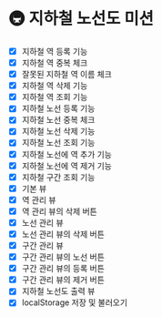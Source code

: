 # 🚇 지하철 노선도 미션
- [x] 지하철 역 등록 기능
- [x] 지하철 역 중복 체크
- [x] 잘못된 지하철 역 이름 체크
- [x] 지하철 역 삭제 기능
- [x] 지하철 역 조회 기능
- [x] 지하철 노선 등록 기능
- [x] 지하철 노선 중복 체크
- [x] 지하철 노선 삭제 기능
- [x] 지하철 노선 조회 기능
- [x] 지하철 노선에 역 추가 기능
- [x] 지하철 노선에 역 제거 기능
- [x] 지하철 구간 조회 기능
- [x] 기본 뷰
- [x] 역 관리 뷰
- [x] 역 관리 뷰의 삭제 버튼
- [x] 노선 관리 뷰
- [x] 노선 관리 뷰의 삭제 버튼
- [x] 구간 관리 뷰
- [x] 구간 관리 뷰의 노선 버튼
- [x] 구간 관리 뷰의 등록 버튼
- [x] 구간 관리 뷰의 제거 버튼
- [x] 지하철 노선도 출력 뷰
- [x] localStorage 저장 및 불러오기
